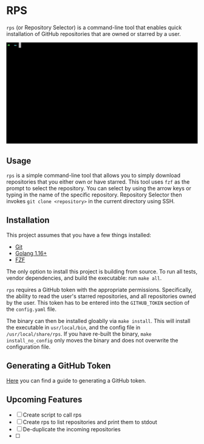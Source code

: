 # RPS

`rps` (or Repository Selector) is a command-line tool that enables quick
installation of GitHub repositories that are owned or starred by a user.

![](./docs/splash.gif)

## Usage

`rps` is a simple command-line tool that allows you to simply download
repositories that you either own or have starred. This tool uses `fzf` as the
prompt to select the repository. You can select by using the arrow keys or
typing in the name of the specific repository. Repository Selector then invokes
`git clone <repository>` in the current directory using SSH. 

## Installation

This project assumes that you have a few things installed:

 - [Git](https://git-scm.com)
 - [Golang 1.16+](https://go.dev/doc/install)
 - [FZF](https://github.com/junegunn/fzf)

The only option to install this project is building from source.
To run all tests, vendor dependencies, and build the executable:
run `make all`. 

`rps` requires a GitHub token with the appropriate permissions.
Specifically, the ability to read the user's starred
repositories, and all repositories owned by the user. This token
has to be entered into the `GITHUB_TOKEN` section of the
`config.yaml` file.

The binary can then be installed gloablly via `make install`.  This will
install the executable in `usr/local/bin`, and the config file in
`/usr/local/share/rps`. If you have re-built the binary, `make
install_no_config` only moves the binary and does not overwrite the
configuration file.

## Generating a GitHub Token

[Here](https://docs.github.com/en/enterprise-server@3.6/authentication/keeping-your-account-and-data-secure/managing-your-personal-access-tokens) you can find a guide to generating a GitHub token.

## Upcoming Features

- [ ] Create script to call rps
- [ ] Create rps to list repositories and print them to stdout
- [ ] De-duplicate the incoming repositories
- [ ] 
